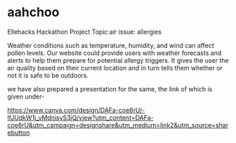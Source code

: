 # aahchoo
Ellehacks Hackathon Project
Topic:air
issue: allergies

Weather conditions such as temperature, humidity, and wind can affect pollen levels. 
Our website could provide users with weather forecasts and alerts to help them prepare for potential allergy triggers.
It gives the user the air quality based on their current location and in turn tells them whether or not it is safe to be outdoors.

we have also prepared a presentation for the same, the link of which is given under-

https://www.canva.com/design/DAFa-coe8rU/-lfJUdkW1j_vMdnisyS3jQ/view?utm_content=DAFa-coe8rU&utm_campaign=designshare&utm_medium=link2&utm_source=sharebutton

